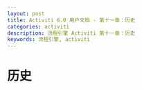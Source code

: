 ```yaml
---
layout: post
title: Activiti 6.0 用户文档 - 第十一章：历史
categories: activiti
description: 流程引擎 Activiti 第十一章：历史
keywords: 流程引擎, activiti
---
```

# 历史
